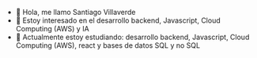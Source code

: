 - 👋 Hola, me llamo Santiago Villaverde
- 👀 Estoy interesado en el desarrollo backend, Javascript, Cloud Computing (AWS) y IA
- 🌱 Actualmente estoy estudiando: desarrollo backend, Javascript, Cloud Computing (AWS), react y bases de datos SQL y no SQL

